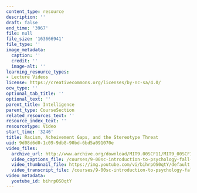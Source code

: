 ```yaml
---
content_type: resource
description: ''
draft: false
end_time: '3967'
file: null
file_size: '163666941'
file_type: ''
image_metadata:
  caption: ''
  credit: ''
  image-alt: ''
learning_resource_types:
- Lecture Videos
license: https://creativecommons.org/licenses/by-nc-sa/4.0/
ocw_type: ''
optional_tab_title: ''
optional_text: ''
parent_title: Intelligence
parent_type: CourseSection
related_resources_text: ''
resource_index_text: ''
resourcetype: Video
start_time: '3246'
title: Racism, Acheivement Gaps, and the Stereotype Threat
uid: 9d08d6d0-1c09-9db8-90bd-6bd5a091070e
video_files:
  archive_url: http://www.archive.org/download/MIT9.00SCF11/MIT9_00SCF11_lec14_300k.mp4
  video_captions_file: /courses/9-00sc-introduction-to-psychology-fall-2011/65e8bfb100df52f2852153f0645d0f9c_bihrpOS0qtY.vtt
  video_thumbnail_file: https://img.youtube.com/vi/bihrpOS0qtY/default.jpg
  video_transcript_file: /courses/9-00sc-introduction-to-psychology-fall-2011/b045b84ac3fa2da36c81d9523514a922_bihrpOS0qtY.pdf
video_metadata:
  youtube_id: bihrpOS0qtY
---
```

